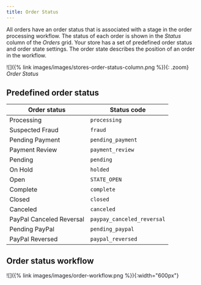 ```yaml
---
title: Order Status
---
```


All orders have an order status that is associated with a stage in the order processing workflow. The status of each order is shown in the _Status_ column of the _Orders_ grid. Your store has a set of predefined order status and order state settings. The order state describes the position of an order in the workflow.

![]({% link images/images/stores-order-status-column.png %}){: .zoom}
_Order Status_

## Predefined order status

|Order status|Status code|
|--- |--- |
|Processing|`processing`|
|Suspected Fraud|`fraud`|
|Pending Payment|`pending_payment`|
|Payment Review|`payment_review`|
|Pending|`pending`|
|On Hold|`holded`|
|Open|`STATE_OPEN`|
|Complete|`complete`|
|Closed|`closed`|
|Canceled|`canceled`|
|PayPal Canceled Reversal|`paypay_canceled_reversal`|
|Pending PayPal|`pending_paypal`|
|PayPal Reversed|`paypal_reversed`|

## Order status workflow

![]({% link images/images/order-workflow.png %}){:width="600px"}
